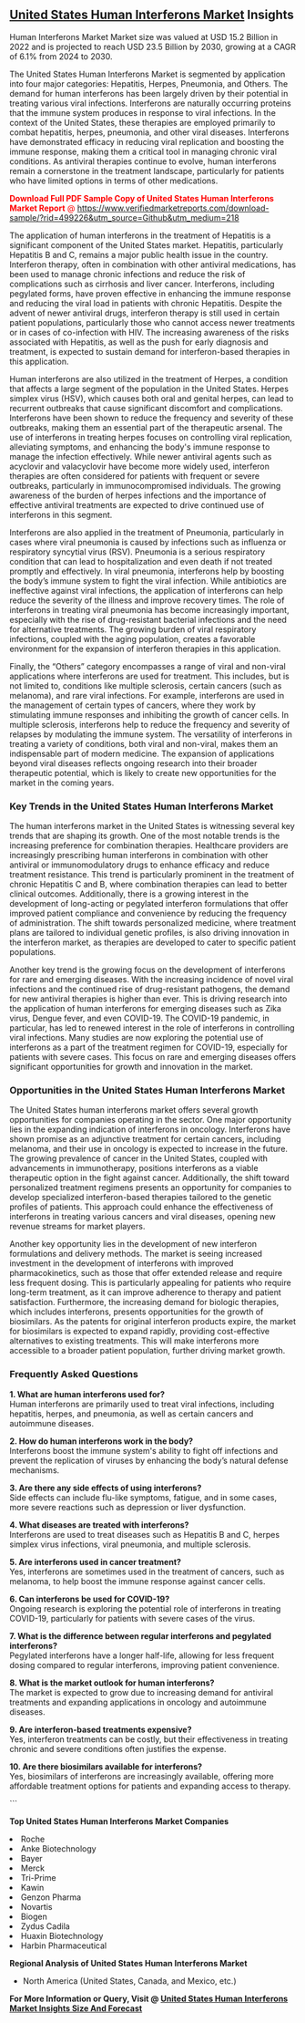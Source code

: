 <h2><a href="https://www.verifiedmarketreports.com/download-sample/?rid=499226&amp;utm_source=Github&amp;utm_medium=218" target="_blank">United States Human Interferons Market</a> Insights</h2><p>Human Interferons Market Market size was valued at USD 15.2 Billion in 2022 and is projected to reach USD 23.5 Billion by 2030, growing at a CAGR of 6.1% from 2024 to 2030.</p><p> <p>The United States Human Interferons Market is segmented by application into four major categories: Hepatitis, Herpes, Pneumonia, and Others. The demand for human interferons has been largely driven by their potential in treating various viral infections. Interferons are naturally occurring proteins that the immune system produces in response to viral infections. In the context of the United States, these therapies are employed primarily to combat hepatitis, herpes, pneumonia, and other viral diseases. Interferons have demonstrated efficacy in reducing viral replication and boosting the immune response, making them a critical tool in managing chronic viral conditions. As antiviral therapies continue to evolve, human interferons remain a cornerstone in the treatment landscape, particularly for patients who have limited options in terms of other medications. <p><span class=""><span style="color: #ff0000;"><strong>Download Full PDF Sample Copy of United States Human Interferons Market Report</strong> @ </span><a href="https://www.verifiedmarketreports.com/download-sample/?rid=499226&amp;utm_source=Github&amp;utm_medium=218" target="_blank">https://www.verifiedmarketreports.com/download-sample/?rid=499226&amp;utm_source=Github&amp;utm_medium=218</a></span></p> </p> <p>The application of human interferons in the treatment of Hepatitis is a significant component of the United States market. Hepatitis, particularly Hepatitis B and C, remains a major public health issue in the country. Interferon therapy, often in combination with other antiviral medications, has been used to manage chronic infections and reduce the risk of complications such as cirrhosis and liver cancer. Interferons, including pegylated forms, have proven effective in enhancing the immune response and reducing the viral load in patients with chronic Hepatitis. Despite the advent of newer antiviral drugs, interferon therapy is still used in certain patient populations, particularly those who cannot access newer treatments or in cases of co-infection with HIV. The increasing awareness of the risks associated with Hepatitis, as well as the push for early diagnosis and treatment, is expected to sustain demand for interferon-based therapies in this application. </p> <p>Human interferons are also utilized in the treatment of Herpes, a condition that affects a large segment of the population in the United States. Herpes simplex virus (HSV), which causes both oral and genital herpes, can lead to recurrent outbreaks that cause significant discomfort and complications. Interferons have been shown to reduce the frequency and severity of these outbreaks, making them an essential part of the therapeutic arsenal. The use of interferons in treating herpes focuses on controlling viral replication, alleviating symptoms, and enhancing the body's immune response to manage the infection effectively. While newer antiviral agents such as acyclovir and valacyclovir have become more widely used, interferon therapies are often considered for patients with frequent or severe outbreaks, particularly in immunocompromised individuals. The growing awareness of the burden of herpes infections and the importance of effective antiviral treatments are expected to drive continued use of interferons in this segment. </p> <p>Interferons are also applied in the treatment of Pneumonia, particularly in cases where viral pneumonia is caused by infections such as influenza or respiratory syncytial virus (RSV). Pneumonia is a serious respiratory condition that can lead to hospitalization and even death if not treated promptly and effectively. In viral pneumonia, interferons help by boosting the body’s immune system to fight the viral infection. While antibiotics are ineffective against viral infections, the application of interferons can help reduce the severity of the illness and improve recovery times. The role of interferons in treating viral pneumonia has become increasingly important, especially with the rise of drug-resistant bacterial infections and the need for alternative treatments. The growing burden of viral respiratory infections, coupled with the aging population, creates a favorable environment for the expansion of interferon therapies in this application. </p> <p>Finally, the “Others” category encompasses a range of viral and non-viral applications where interferons are used for treatment. This includes, but is not limited to, conditions like multiple sclerosis, certain cancers (such as melanoma), and rare viral infections. For example, interferons are used in the management of certain types of cancers, where they work by stimulating immune responses and inhibiting the growth of cancer cells. In multiple sclerosis, interferons help to reduce the frequency and severity of relapses by modulating the immune system. The versatility of interferons in treating a variety of conditions, both viral and non-viral, makes them an indispensable part of modern medicine. The expansion of applications beyond viral diseases reflects ongoing research into their broader therapeutic potential, which is likely to create new opportunities for the market in the coming years. </p> <h3>Key Trends in the United States Human Interferons Market</h3> <p>The human interferons market in the United States is witnessing several key trends that are shaping its growth. One of the most notable trends is the increasing preference for combination therapies. Healthcare providers are increasingly prescribing human interferons in combination with other antiviral or immunomodulatory drugs to enhance efficacy and reduce treatment resistance. This trend is particularly prominent in the treatment of chronic Hepatitis C and B, where combination therapies can lead to better clinical outcomes. Additionally, there is a growing interest in the development of long-acting or pegylated interferon formulations that offer improved patient compliance and convenience by reducing the frequency of administration. The shift towards personalized medicine, where treatment plans are tailored to individual genetic profiles, is also driving innovation in the interferon market, as therapies are developed to cater to specific patient populations. </p> <p>Another key trend is the growing focus on the development of interferons for rare and emerging diseases. With the increasing incidence of novel viral infections and the continued rise of drug-resistant pathogens, the demand for new antiviral therapies is higher than ever. This is driving research into the application of human interferons for emerging diseases such as Zika virus, Dengue fever, and even COVID-19. The COVID-19 pandemic, in particular, has led to renewed interest in the role of interferons in controlling viral infections. Many studies are now exploring the potential use of interferons as a part of the treatment regimen for COVID-19, especially for patients with severe cases. This focus on rare and emerging diseases offers significant opportunities for growth and innovation in the market. </p> <h3>Opportunities in the United States Human Interferons Market</h3> <p>The United States human interferons market offers several growth opportunities for companies operating in the sector. One major opportunity lies in the expanding indication of interferons in oncology. Interferons have shown promise as an adjunctive treatment for certain cancers, including melanoma, and their use in oncology is expected to increase in the future. The growing prevalence of cancer in the United States, coupled with advancements in immunotherapy, positions interferons as a viable therapeutic option in the fight against cancer. Additionally, the shift toward personalized treatment regimens presents an opportunity for companies to develop specialized interferon-based therapies tailored to the genetic profiles of patients. This approach could enhance the effectiveness of interferons in treating various cancers and viral diseases, opening new revenue streams for market players. </p> <p>Another key opportunity lies in the development of new interferon formulations and delivery methods. The market is seeing increased investment in the development of interferons with improved pharmacokinetics, such as those that offer extended release and require less frequent dosing. This is particularly appealing for patients who require long-term treatment, as it can improve adherence to therapy and patient satisfaction. Furthermore, the increasing demand for biologic therapies, which includes interferons, presents opportunities for the growth of biosimilars. As the patents for original interferon products expire, the market for biosimilars is expected to expand rapidly, providing cost-effective alternatives to existing treatments. This will make interferons more accessible to a broader patient population, further driving market growth. </p> <h3>Frequently Asked Questions</h3> <p><strong>1. What are human interferons used for?</strong> <br> Human interferons are primarily used to treat viral infections, including hepatitis, herpes, and pneumonia, as well as certain cancers and autoimmune diseases.</p> <p><strong>2. How do human interferons work in the body?</strong> <br> Interferons boost the immune system's ability to fight off infections and prevent the replication of viruses by enhancing the body’s natural defense mechanisms.</p> <p><strong>3. Are there any side effects of using interferons?</strong> <br> Side effects can include flu-like symptoms, fatigue, and in some cases, more severe reactions such as depression or liver dysfunction.</p> <p><strong>4. What diseases are treated with interferons?</strong> <br> Interferons are used to treat diseases such as Hepatitis B and C, herpes simplex virus infections, viral pneumonia, and multiple sclerosis.</p> <p><strong>5. Are interferons used in cancer treatment?</strong> <br> Yes, interferons are sometimes used in the treatment of cancers, such as melanoma, to help boost the immune response against cancer cells.</p> <p><strong>6. Can interferons be used for COVID-19?</strong> <br> Ongoing research is exploring the potential role of interferons in treating COVID-19, particularly for patients with severe cases of the virus.</p> <p><strong>7. What is the difference between regular interferons and pegylated interferons?</strong> <br> Pegylated interferons have a longer half-life, allowing for less frequent dosing compared to regular interferons, improving patient convenience.</p> <p><strong>8. What is the market outlook for human interferons?</strong> <br> The market is expected to grow due to increasing demand for antiviral treatments and expanding applications in oncology and autoimmune diseases.</p> <p><strong>9. Are interferon-based treatments expensive?</strong> <br> Yes, interferon treatments can be costly, but their effectiveness in treating chronic and severe conditions often justifies the expense.</p> <p><strong>10. Are there biosimilars available for interferons?</strong> <br> Yes, biosimilars of interferons are increasingly available, offering more affordable treatment options for patients and expanding access to therapy.</p> ```</p><p><strong>Top United States Human Interferons Market Companies</strong></p><div data-test-id=""><p><li>Roche</li><li> Anke Biotechnology</li><li> Bayer</li><li> Merck</li><li> Tri-Prime</li><li> Kawin</li><li> Genzon Pharma</li><li> Novartis</li><li> Biogen</li><li> Zydus Cadila</li><li> Huaxin Biotechnology</li><li> Harbin Pharmaceutical</li></p><div><strong>Regional Analysis of&nbsp;United States Human Interferons Market</strong></div><ul><li dir="ltr"><p dir="ltr">North America&nbsp;(United States, Canada, and Mexico, etc.)</p></li></ul><p><strong>For More Information or Query, Visit @&nbsp;</strong><strong><a href="https://www.verifiedmarketreports.com/product/human-interferons-market/?utm_source=Github&amp;utm_medium=218" target="_blank">United States Human Interferons Market Insights Size And Forecast</a></strong></p></div>
